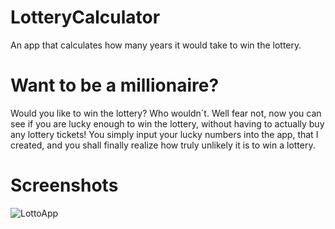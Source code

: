 # LotteryCalculator
An app that calculates how many years it would take to win the lottery.
# Want to be a millionaire?
Would you like to win the lottery? Who wouldn´t. Well fear not, now you can see if you are lucky enough to win the lottery, without having to actually buy any lottery tickets! You simply input your lucky numbers into the app, that I created, and you shall finally realize how truly unlikely it is to win a lottery.
# Screenshots
![LottoApp](https://user-images.githubusercontent.com/72746614/97112743-a8813680-16ee-11eb-9916-5222297c9af5.JPG)
